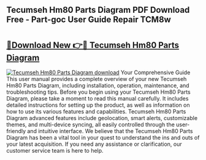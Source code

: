 ## Tecumseh Hm80 Parts Diagram PDF Download Free - Part-goc User Guide Repair TCM8w

# <h2><a href="http://dfsnz0.blite.top/?on=Tecumseh+Hm80+Parts+Diagram">🔗Download New 👉🔴 Tecumseh Hm80 Parts Diagram</a></h2>

[![Tecumseh Hm80 Parts Diagram download](https://i.imgur.com/lujVjoI.png)](http://dfsnz0.blite.top/?on=Tecumseh+Hm80+Parts+Diagram)
Your Comprehensive Guide This user manual provides a complete overview of your new Tecumseh Hm80 Parts Diagram, including installation, operation, maintenance, and troubleshooting tips. Before you begin using your Tecumseh Hm80 Parts Diagram, please take a moment to read this manual carefully. It includes detailed instructions for setting up the product, as well as information on how to use its various features and capabilities. Tecumseh Hm80 Parts Diagram advanced features include geolocation, smart alerts, customizable themes, and multi-device syncing, all easily controlled through the user-friendly and intuitive interface. We believe that the Tecumseh Hm80 Parts Diagram has been a vital tool in your quest to understand the ins and outs of your latest acquisition. If you need any assistance or clarification, our customer service team is here to help.
